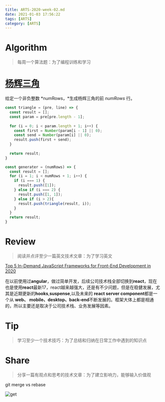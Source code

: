 ```yaml
---
title: ARTS-2020-week-02.md
date: 2021-01-03 17:56:22
tags: [ARTS]
category: [ARTS]
---
```


# Algorithm

> 每周一个算法题：为了编程训练和学习

# [杨辉三角](https://leetcode-cn.com/problems/pascals-triangle/)

给定一个非负整数 *numRows，*生成杨辉三角的前 *numRows* 行。

```js
const triangle = (pre, line) => {
  const result = [];
  const param = pre[pre.length - 1];
  
  for (i = 0; i < param.length + 1; i++) {
    const first = Number(param[i - 1] || 0);
    const send = Number(param[i] || 0);
    result.push(first + send); 
  }
  
  return result;
}

const generater = (numRows) => {
  const result = [];
  for (i = 1; i < numRows + 1; i++) {
    if (i === 1) {
      result.push([1]);
    } else if (i === 2) {
      result.push([1, 1]);
    } else if (i > 2){
      result.push(triangle(result, i));
    }
  }
  return result;
}
```





# Review

> 阅读并点评至少一篇英文技术文章：为了学习英文

[Top 5 In-Demand JavaScript Frameworks for Front-End Development in 2020](https://medium.com/javascript-in-plain-english/top-5-in-demand-javascript-frameworks-for-front-end-development-in-2020-a59c4340d082)

在以前使用过**angular**，做过简单开发，后续公司技术栈全部切换到**react**，现在也是使用**react**最新17，react越来越强大，还是有不少问题，但是在稳健发展，尤其是近期更新的**hooks**,**suspense**,以及未来的 **react server component**都是一个从 **web、 mobile、desktop、back-end**不断发展的。框架大体上都是相通的，所以主要还是取决于公司技术栈、业务发展等因素。

# Tip

> 学习至少一个技术技巧：为了总结和归纳在日常工作中遇到的知识点



# Share

> 分享一篇有观点和思考的技术文章：为了建立影响力，能够输入价值观

git merge vs rebase





![get](http://bigfacemaster.test.upcdn.net/uPic/sZVajS.png)

